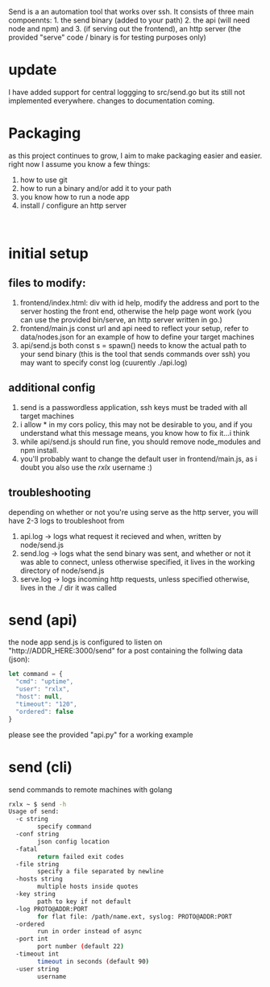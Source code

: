 Send is a an automation tool that works over ssh. It consists of three main compoennts: 1. the send binary (added to your path) 2. the api (will need node and npm) and 3. (if serving out the frontend), an http server (the provided "serve" code / binary is for testing purposes only)

# update
I have added support for central loggging to src/send.go but its still not implemented everywhere.
changes to documentation coming.

# Packaging
as this project continues to grow, I aim to make packaging easier and easier. right now I assume you know a few things:
<br>
1. how to use git
2. how to run a binary and/or add it to your path
3. you know how to run a node app
4. install / configure an http server
<br>

# initial setup
## files to modify:
1. frontend/index.html:
div with id help, modify the address and port to the server hosting the front end, otherwise the help page wont work (you can use the provided bin/serve, an http server written in go.)
2. frontend/main.js
const url and api need to reflect your setup, refer to data/nodes.json for an example of how to define your target machines
3. api/send.js
both const s = spawn() needs to know the actual path to your send binary (this is the tool that sends commands over ssh)
you may want to specify const log (cuurently ./api.log)

## additional config
1. send is a passwordless application, ssh keys must be traded with all target machines
2. i allow * in my cors policy, this may not be desirable to you, and if you understand what this message means, you know how to fix it...i think
3. while api/send.js should run fine, you should remove node_modules and npm install.
4. you'll probably want to change the default user in frontend/main.js, as i doubt you also use the *rxlx* username :)

## troubleshooting
depending on whether or not you're using serve as the http server, you will have 2-3 logs to troubleshoot from
1. api.log -> logs what request it recieved and when, written by node/send.js
2. send.log -> logs what the send binary was sent, and whether or not it was able to connect, unless otherwise specified, it lives in the working directory of node/send.js
3. serve.log -> logs incoming http requests, unless specified otherwise, lives in the ./ dir it was called

# send (api)
the node app send.js is configured to listen on "http://ADDR_HERE:3000/send" for a post containing the follwing data (json):
```javascript
let command = {
  "cmd": "uptime",
  "user": "rxlx",
  "host": null,
  "timeout": "120",
  "ordered": false
}
```
please see the provided "api.py" for a working example
<br>

# send (cli)
send commands to remote machines with golang
```bash
rxlx ~ $ send -h
Usage of send:
  -c string
    	specify command
  -conf string
    	json config location
  -fatal
    	return failed exit codes
  -file string
    	specify a file separated by newline
  -hosts string
    	multiple hosts inside quotes
  -key string
    	path to key if not default
  -log PROTO@ADDR:PORT
    	for flat file: /path/name.ext, syslog: PROTO@ADDR:PORT
  -ordered
    	run in order instead of async
  -port int
    	port number (default 22)
  -timeout int
    	timeout in seconds (default 90)
  -user string
    	username
```
